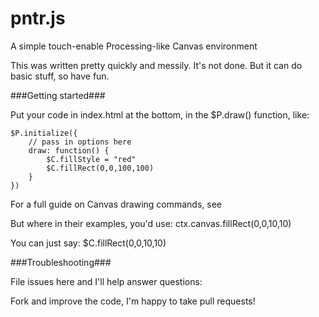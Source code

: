 pntr.js
=======

A simple touch-enable Processing-like Canvas environment

This was written pretty quickly and messily. It's not done. But it can do basic stuff, so have fun.

###Getting started###

Put your code in index.html at the bottom, in the $P.draw() function, like: 

    $P.initialize({
    	// pass in options here
    	draw: function() {
    		$C.fillStyle = "red"
    		$C.fillRect(0,0,100,100)
    	}
    })

For a full guide on Canvas drawing commands, see 

But where in their examples, you'd use: ctx.canvas.fillRect(0,0,10,10)

You can just say: $C.fillRect(0,0,10,10)

###Troubleshooting###

File issues here and I'll help answer questions: 

Fork and improve the code, I'm happy to take pull requests!

